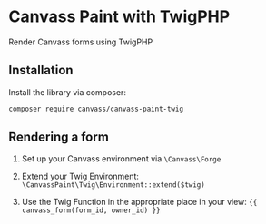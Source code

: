 # Canvass Paint with TwigPHP
Render Canvass forms using TwigPHP

## Installation
Install the library via composer:
```bash
composer require canvass/canvass-paint-twig
```

## Rendering a form
1. Set up your Canvass environment via `\Canvass\Forge`

0. Extend your Twig Environment: `\CanvassPaint\Twig\Environment::extend($twig)`

0. Use the Twig Function in the appropriate place in your view: `{{ canvass_form(form_id, owner_id) }}` 
